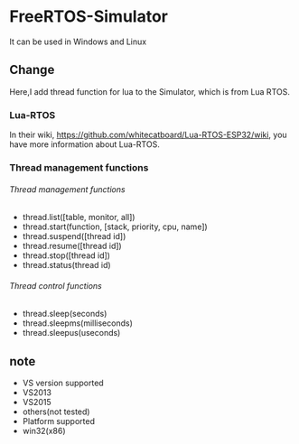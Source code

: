 # FreeRTOS-Simulator
It can be used in Windows and Linux

## Change
Here,I add thread function for lua to the Simulator, which is from Lua RTOS.

### Lua-RTOS
In their wiki, https://github.com/whitecatboard/Lua-RTOS-ESP32/wiki, you have more information about Lua-RTOS.

### Thread management functions
###### Thread management functions
* thread.list([table, monitor, all])
* thread.start(function, [stack, priority, cpu, name])
* thread.suspend([thread id])
* thread.resume([thread id])
* thread.stop([thread id])
* thread.status(thread id)

###### Thread control functions
* thread.sleep(seconds)
* thread.sleepms(milliseconds)
* thread.sleepus(useconds)

## note
* VS version supported
 * VS2013
 * VS2015
 * others(not tested)
* Platform supported
 * win32(x86)


